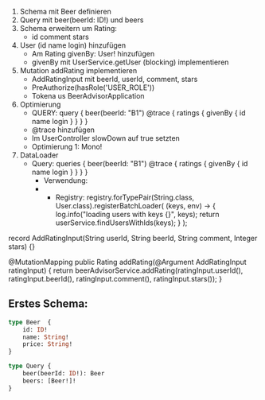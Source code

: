 1. Schema mit Beer definieren
2. Query mit beer(beerId: ID!) und beers
3. Schema erweitern um Rating:
    - id comment stars
4. User (id name login) hinzufügen
   - Am Rating givenBy: User! hinzufügen
   - givenBy mit UserService.getUser (blocking) implementieren
5. Mutation addRating implementieren
   - AddRatingInput mit beerId, userId, comment, stars
   - PreAuthorize(hasRole('USER_ROLE'))
   - Tokena us BeerAdvisorApplication  
6. Optimierung
   - QUERY:   query {   beer(beerId: "B1") @trace {   ratings {   givenBy { id name login }   }   }   }
   - @trace hinzufügen
   - Im UserController slowDown auf true setzten
   - Optimierung 1: Mono!
7. DataLoader
    - Query: queries {   beer(beerId: "B1") @trace {   ratings {   givenBy { id name login }   }   }   }
      - Verwendung: 
      - 
        - Registry:
          registry.forTypePair(String.class, User.class).registerBatchLoader(
           (keys, env) -> {
           log.info("loading users with keys {}", keys);
           return userService.findUsersWithIds(keys);
           }
           );


record AddRatingInput(String userId, String beerId, String comment, Integer stars) {}

@MutationMapping
public Rating addRating(@Argument AddRatingInput ratingInput) {
return beerAdvisorService.addRating(ratingInput.userId(),
ratingInput.beerId(),
ratingInput.comment(),
ratingInput.stars());
}




## Erstes Schema:

```graphql
type Beer  {
    id: ID!
    name: String!
    price: String!
}

type Query {
    beer(beerId: ID!): Beer
    beers: [Beer!]!
}
```